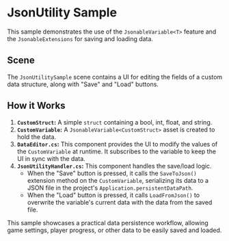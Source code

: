 # JsonUtility Sample

This sample demonstrates the use of the `JsonableVariable<T>` feature and the `JsonableExtensions` for saving and loading data.

## Scene

The `JsonUtilitySample` scene contains a UI for editing the fields of a custom data structure, along with "Save" and "Load" buttons.

## How it Works

1.  **`CustomStruct`:** A simple `struct` containing a bool, int, float, and string.
2.  **`CustomVariable`:** A `JsonableVariable<CustomStruct>` asset is created to hold the data.
3.  **`DataEditor.cs`:** This component provides the UI to modify the values of the `CustomVariable` at runtime. It subscribes to the variable to keep the UI in sync with the data.
4.  **`JsonUtilityHandler.cs`:** This component handles the save/load logic. 
    *   When the "Save" button is pressed, it calls the `SaveToJson()` extension method on the `CustomVariable`, serializing its data to a JSON file in the project's `Application.persistentDataPath`.
    *   When the "Load" button is pressed, it calls `LoadFromJson()` to overwrite the variable's current data with the data from the saved file.

This sample showcases a practical data persistence workflow, allowing game settings, player progress, or other data to be easily saved and loaded.
